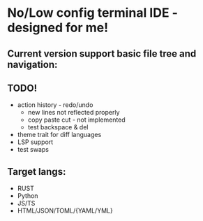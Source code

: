 # No/Low config terminal IDE - designed for me!

## Current version support basic file tree and navigation:
## TODO!
* action history - redo/undo
    * new lines not reflected properly
    * copy paste cut - not implemented
    * test backspace & del
* theme trait for diff languages
* LSP support
* test swaps

## Target langs:
* RUST
* Python
* JS/TS
* HTML/JSON/TOML/{YAML/YML}